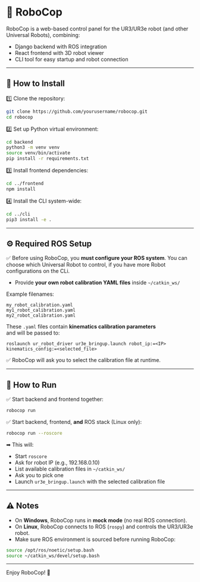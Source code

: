 ﻿
# 🤖 RoboCop

RoboCop is a web-based control panel for the UR3/UR3e robot (and other Universal Robots), combining:

- Django backend with ROS integration
- React frontend with 3D robot viewer
- CLI tool for easy startup and robot connection

---

## 🚀 How to Install

1️⃣ Clone the repository:

```bash
git clone https://github.com/yourusername/robocop.git
cd robocop
```

2️⃣ Set up Python virtual environment:

```bash
cd backend
python3 -m venv venv
source venv/bin/activate
pip install -r requirements.txt
```

3️⃣ Install frontend dependencies:

```bash
cd ../frontend
npm install
```

4️⃣ Install the CLI system-wide:

```bash
cd ../cli
pip3 install -e .
```

---

## ⚙️ Required ROS Setup

✅ Before using RoboCop, you **must configure your ROS system**.
You can choose which Universal Robot to control, if you have more Robot configurations on the CLi.

- Provide **your own robot calibration YAML files** inside `~/catkin_ws/`

Example filenames:

```
my_robot_calibration.yaml
my1_robot_calibration.yaml
my2_robot_calibration.yaml
```

These `.yaml` files contain **kinematics calibration parameters**  
and will be passed to:

```
roslaunch ur_robot_driver ur3e_bringup.launch robot_ip:=<IP> kinematics_config:=<selected_file>
```

✅ RoboCop will ask you to select the calibration file at runtime.

---

## 🚀 How to Run

✅ Start backend and frontend together:

```bash
robocop run
```

✅ Start backend, frontend, **and** ROS stack (Linux only):

```bash
robocop run --roscore
```

➡ This will:

- Start `roscore`  
- Ask for robot IP (e.g., 192.168.0.10)  
- List available calibration files in `~/catkin_ws/`  
- Ask you to pick one  
- Launch `ur3e_bringup.launch` with the selected calibration file

---

## ⚠ Notes

- On **Windows**, RoboCop runs in **mock mode** (no real ROS connection).
- On **Linux**, RoboCop connects to ROS (`rospy`) and controls the UR3/UR3e robot.
- Make sure ROS environment is sourced before running RoboCop:

```bash
source /opt/ros/noetic/setup.bash
source ~/catkin_ws/devel/setup.bash
```

---

Enjoy RoboCop! 🚀
